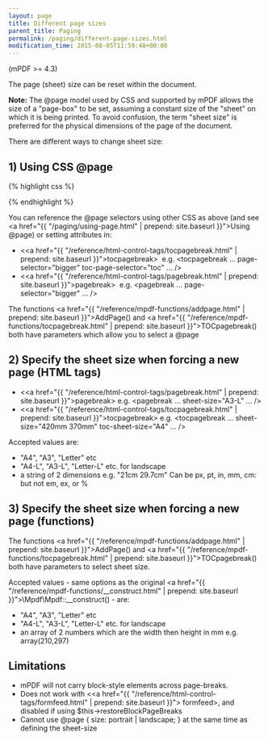 ```yaml
---
layout: page
title: Different page sizes
parent_title: Paging
permalink: /paging/different-page-sizes.html
modification_time: 2015-08-05T11:59:48+00:00
---
```


(mPDF >= 4.3)

The page (sheet) size can be reset within the document.

<div class="alert alert-info" role="alert">
    <strong>Note:</strong> The @page model used by CSS and supported by mPDF 
    allows the size of a "page-box" to be set, assuming a constant size of the "sheet" on which it is being printed. 
    To avoid confusion, the term "sheet size" is preferred for the physical dimensions of the page of the document.
</div>

There are different ways to change sheet size:

## 1) Using CSS @page

{% highlight css %}
<style>

@page { sheet-size: A3-L; }

@page bigger { sheet-size: 420mm 370mm; }

@page toc { sheet-size: A4; }

h1.bigsection {
        page-break-before: always;
        page: bigger;
}

</style>
{% endhighlight %}

You can reference the @page selectors using other CSS as above (and see 
<a href="{{ "/paging/using-page.html" | prepend: site.baseurl }}">Using @page</a>) or setting attributes in:

- &lt;<a href="{{ "/reference/html-control-tags/tocpagebreak.html" | prepend: site.baseurl }}">tocpagebreak</a>&gt; 
  e.g. &lt;tocpagebreak ... page-selector="bigger" toc-page-selector="toc" ... /&gt;
- &lt;<a href="{{ "/reference/html-control-tags/pagebreak.html" | prepend: site.baseurl }}">pagebreak</a>&gt;  e.g. 
  &lt;pagebreak ... page-selector="bigger" ... /&gt;

The functions <a href="{{ "/reference/mpdf-functions/addpage.html" | prepend: site.baseurl }}">AddPage()</a> and 
<a href="{{ "/reference/mpdf-functions/tocpagebreak.html" | prepend: site.baseurl }}">TOCpagebreak()</a> both have 
parameters which allow you to select a @page

## 2) Specify the sheet size when forcing a new page (HTML tags)

- &lt;<a href="{{ "/reference/html-control-tags/pagebreak.html" | prepend: site.baseurl }}">pagebreak</a>&gt; e.g.
  &lt;pagebreak ... sheet-size="A3-L" ... /&gt;
- &lt;<a href="{{ "/reference/html-control-tags/tocpagebreak.html" | prepend: site.baseurl }}">tocpagebreak</a>&gt;
  e.g. &lt;tocpagebreak ... sheet-size="420mm 370mm" toc-sheet-size="A4" ... /&gt;

Accepted values are:

- "A4", "A3", "Letter" etc
- "A4-L", "A3-L", "Letter-L" etc. for landscape
- a string of 2 dimensions e.g. "21cm 29.7cm" Can be px, pt, in, mm, cm: but not em, ex, or %

## 3) Specify the sheet size when forcing a new page (functions)

The functions <a href="{{ "/reference/mpdf-functions/addpage.html" | prepend: site.baseurl }}">AddPage()</a> and 
<a href="{{ "/reference/mpdf-functions/tocpagebreak.html" | prepend: site.baseurl }}">TOCpagebreak()</a> both have 
parameters to select sheet size.

Accepted values - same options as the original 
<a href="{{ "/reference/mpdf-functions/__construct.html" | prepend: site.baseurl }}">\Mpdf\Mpdf::__construct()</a> - are:

- "A4", "A3", "Letter" etc
- "A4-L", "A3-L", "Letter-L" etc. for landscape
- an array of 2 numbers which are the width then height in mm e.g. array(210,297)

## Limitations

- mPDF will not carry block-style elements across page-breaks.
- Does not work with &lt;<a href="{{ "/reference/html-control-tags/formfeed.html" | prepend: site.baseurl }}">
  formfeed</a>&gt;, and disabled if using $this->restoreBlockPageBreaks
- Cannot use @page { size: portrait | landscape; } at the same time as defining the sheet-size

